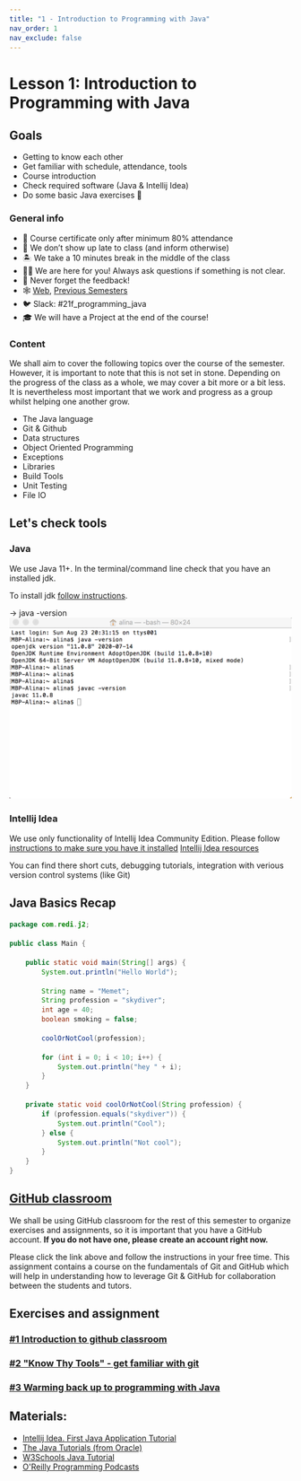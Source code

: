 ```yaml
---
title: "1 - Introduction to Programming with Java"
nav_order: 1
nav_exclude: false
---
```


# Lesson 1: Introduction to Programming with Java

## Goals
* Getting to know each other
* Get familiar with schedule, attendance, tools
* Course introduction
* Check required software (Java & Intellij Idea)
* Do some basic Java exercises 🤩

### General info
* 📓 Course certificate only after minimum 80% attendance
* 💨 We don’t show up late to class (and inform otherwise)
* 🏝 We take a 10 minutes break in the middle of the class
* 🕺🏻 We are here for you! Always ask questions if something is not clear.
* 🚀 Never forget the feedback!
* 🕸 [Web](https://redi-school.github.io/intermediate-java), [Previous Semesters](https://redi-j2.netlify.com)
* 🐦 Slack: #21f_programming_java
* 🎓 We will have a Project at the end of the course!

### Content

We shall aim to cover the following topics over the course of the semester. However, it is
important to note that this is not set in stone. Depending on the progress of the class as a whole,
we may cover a bit more or a bit less. It is nevertheless most important that we work and progress
as a group whilst helping one another grow.

* The Java language
* Git & Github
* Data structures
* Object Oriented Programming
* Exceptions
* Libraries
* Build Tools
* Unit Testing 
* File IO

## Let's check tools

### Java 

We use Java 11+. In the terminal/command line check that you have an installed jdk. 

To install jdk [follow instructions](https://adoptopenjdk.net/releases.html).

-> java -version
![java_version](java-version.png)

### Intellij Idea
We use only functionality of Intellij Idea Community Edition. Please follow [instructions to make sure you have it installed](https://www.jetbrains.com/help/idea/installation-guide.html)
[Intellij Idea resources](https://www.jetbrains.com/idea/resources/)

You can find there short cuts, debugging tutorials, integration with verious version control systems (like Git)

## Java Basics Recap
```java
package com.redi.j2;

public class Main {

    public static void main(String[] args) {
        System.out.println("Hello World");

        String name = "Memet";
        String profession = "skydiver";
        int age = 40;
        boolean smoking = false;

        coolOrNotCool(profession);

        for (int i = 0; i < 10; i++) {
            System.out.println("hey " + i);
        }
    }

    private static void coolOrNotCool(String profession) {
        if (profession.equals("skydiver")) {
            System.out.println("Cool");
        } else {
            System.out.println("Not cool");
        }
    }
}
```

## [GitHub classroom](https://classroom.github.com/a/fKsu9Nib)

We shall be using GitHub classroom for the rest of this semester to organize exercises and 
assignments, so it is important that you have a GitHub account. **If you do not have one, please
create an account right now.**

Please click the link above and follow the instructions in your free time. This assignment
contains a course on the fundamentals of Git and GitHub which will help in understanding how
to leverage Git & GitHub for collaboration between the students and tutors. 

## Exercises and assignment

### [#1 Introduction to github classroom](https://classroom.github.com/a/WPyqVy9W)
### [#2 "Know Thy Tools" - get familiar with git](https://classroom.github.com/a/fKsu9Nib)
### [#3 Warming back up to programming with Java](https://classroom.github.com/a/7vXI9ynd)

## Materials:
- [Intellij Idea. First Java Application Tutorial](https://www.jetbrains.com/help/idea/creating-and-running-your-first-java-application.html)
- [The Java Tutorials (from Oracle)](https://docs.oracle.com/javase/tutorial/)
- [W3Schools Java Tutorial](https://www.w3schools.com/java/)
- [O'Reilly Programming Podcasts](https://www.oreilly.com/topics/oreilly-programming-podcast)
